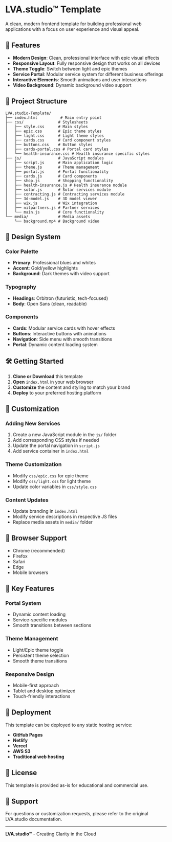 # LVA.studio™ Template

A clean, modern frontend template for building professional web applications with a focus on user experience and visual appeal.

## 🚀 Features

- **Modern Design**: Clean, professional interface with epic visual effects
- **Responsive Layout**: Fully responsive design that works on all devices
- **Theme Toggle**: Switch between light and epic themes
- **Service Portal**: Modular service system for different business offerings
- **Interactive Elements**: Smooth animations and user interactions
- **Video Background**: Dynamic background video support

## 📁 Project Structure

```
LVA.studio-Template/
├── index.html          # Main entry point
├── css/               # Stylesheets
│   ├── style.css      # Main styles
│   ├── epic.css       # Epic theme styles
│   ├── light.css      # Light theme styles
│   ├── cards.css      # Card component styles
│   ├── buttons.css    # Button styles
│   ├── cards-portal.css # Portal card styles
│   └── health-insurance.css # Health insurance specific styles
├── js/                # JavaScript modules
│   ├── script.js      # Main application logic
│   ├── theme.js       # Theme management
│   ├── portal.js      # Portal functionality
│   ├── cards.js       # Card components
│   ├── shop.js        # Shopping functionality
│   ├── health-insurance.js # Health insurance module
│   ├── solar.js       # Solar services module
│   ├── contracting.js # Contracting services module
│   ├── 3d-model.js    # 3D model viewer
│   ├── wix.js         # Wix integration
│   ├── nilpartners.js # Partner services
│   └── main.js        # Core functionality
└── media/             # Media assets
    └── background.mp4 # Background video
```

## 🎨 Design System

### Color Palette
- **Primary**: Professional blues and whites
- **Accent**: Gold/yellow highlights
- **Background**: Dark themes with video support

### Typography
- **Headings**: Orbitron (futuristic, tech-focused)
- **Body**: Open Sans (clean, readable)

### Components
- **Cards**: Modular service cards with hover effects
- **Buttons**: Interactive buttons with animations
- **Navigation**: Side menu with smooth transitions
- **Portal**: Dynamic content loading system

## 🛠️ Getting Started

1. **Clone or Download** this template
2. **Open** `index.html` in your web browser
3. **Customize** the content and styling to match your brand
4. **Deploy** to your preferred hosting platform

## 🔧 Customization

### Adding New Services
1. Create a new JavaScript module in the `js/` folder
2. Add corresponding CSS styles if needed
3. Update the portal navigation in `script.js`
4. Add service container in `index.html`

### Theme Customization
- Modify `css/epic.css` for epic theme
- Modify `css/light.css` for light theme
- Update color variables in `css/style.css`

### Content Updates
- Update branding in `index.html`
- Modify service descriptions in respective JS files
- Replace media assets in `media/` folder

## 📱 Browser Support

- Chrome (recommended)
- Firefox
- Safari
- Edge
- Mobile browsers

## 🎯 Key Features

### Portal System
- Dynamic content loading
- Service-specific modules
- Smooth transitions between sections

### Theme Management
- Light/Epic theme toggle
- Persistent theme selection
- Smooth theme transitions

### Responsive Design
- Mobile-first approach
- Tablet and desktop optimized
- Touch-friendly interactions

## 🚀 Deployment

This template can be deployed to any static hosting service:

- **GitHub Pages**
- **Netlify**
- **Vercel**
- **AWS S3**
- **Traditional web hosting**

## 📄 License

This template is provided as-is for educational and commercial use.

## 🤝 Support

For questions or customization requests, please refer to the original LVA.studio documentation.

---

**LVA.studio™** - Creating Clarity in the Cloud 